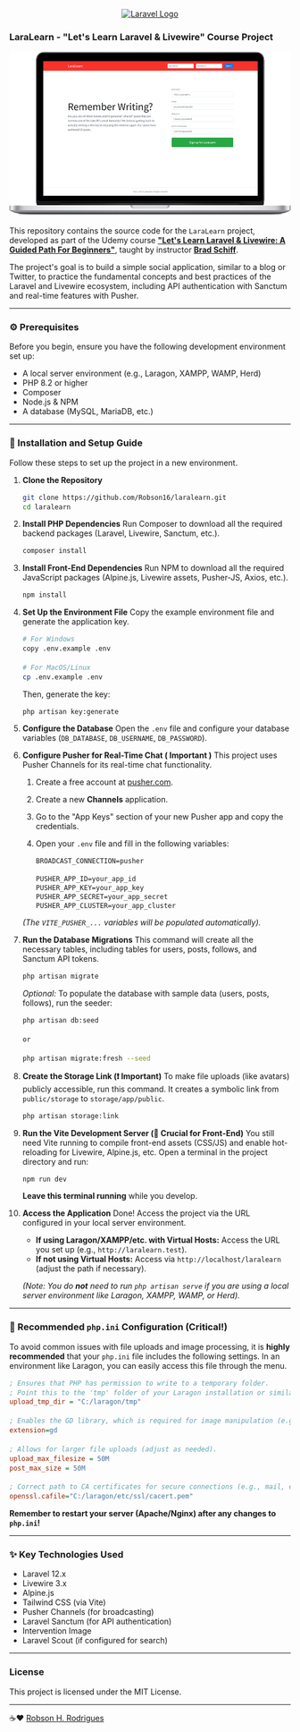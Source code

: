 <p align="center"><a href="https://laravel.com" target="_blank"><img src="https://raw.githubusercontent.com/laravel/art/master/logo-lockup/5%20SVG/2%20CMYK/1%20Full%20Color/laravel-logolockup-cmyk-red.svg" width="200" alt="Laravel Logo"></a></p>

### LaraLearn - "Let's Learn Laravel & Livewire" Course Project

<p align="center">
    <img alt="screenshot" title="Screenshot" src="./.github/screenshot.png" />
</p>

This repository contains the source code for the `LaraLearn` project, developed as part of the Udemy course **["Let's Learn Laravel & Livewire: A Guided Path For Beginners"](https://www.udemy.com/course/lets-learn-laravel-a-guided-path-for-beginners/)**, taught by instructor **[Brad Schiff](https://www.udemy.com/user/bradschiff/)**.

The project's goal is to build a simple social application, similar to a blog or Twitter, to practice the fundamental concepts and best practices of the Laravel and Livewire ecosystem, including API authentication with Sanctum and real-time features with Pusher.

---

### ⚙️ Prerequisites

Before you begin, ensure you have the following development environment set up:

* A local server environment (e.g., Laragon, XAMPP, WAMP, Herd)
* PHP 8.2 or higher
* Composer
* Node.js & NPM
* A database (MySQL, MariaDB, etc.)

---

### 📝 Installation and Setup Guide

Follow these steps to set up the project in a new environment.

1.  **Clone the Repository**
    ```bash
    git clone https://github.com/Robson16/laralearn.git
    cd laralearn
    ```

2.  **Install PHP Dependencies**
    Run Composer to download all the required backend packages (Laravel, Livewire, Sanctum, etc.).
    ```bash
    composer install
    ```

3.  **Install Front-End Dependencies**
    Run NPM to download all the required JavaScript packages (Alpine.js, Livewire assets, Pusher-JS, Axios, etc.).
    ```bash
    npm install
    ```

4.  **Set Up the Environment File**
    Copy the example environment file and generate the application key.
    ```bash
    # For Windows
    copy .env.example .env

    # For MacOS/Linux
    cp .env.example .env
    ```
    Then, generate the key:
    ```bash
    php artisan key:generate
    ```

5.  **Configure the Database**
    Open the `.env` file and configure your database variables (`DB_DATABASE`, `DB_USERNAME`, `DB_PASSWORD`).

6.  **Configure Pusher for Real-Time Chat ( Important )**
    This project uses Pusher Channels for its real-time chat functionality.

    1.  Create a free account at [pusher.com](https://pusher.com/).
    2.  Create a new **Channels** application.
    3.  Go to the "App Keys" section of your new Pusher app and copy the credentials.
    4.  Open your `.env` file and fill in the following variables:

        ```env
        BROADCAST_CONNECTION=pusher

        PUSHER_APP_ID=your_app_id
        PUSHER_APP_KEY=your_app_key
        PUSHER_APP_SECRET=your_app_secret
        PUSHER_APP_CLUSTER=your_app_cluster
        ```
    *(The `VITE_PUSHER_...` variables will be populated automatically).*

7.  **Run the Database Migrations**
    This command will create all the necessary tables, including tables for users, posts, follows, and Sanctum API tokens.
    ```bash
    php artisan migrate
    ```
    *Optional:* To populate the database with sample data (users, posts, follows), run the seeder:
    ```bash
    php artisan db:seed
    
    or

    php artisan migrate:fresh --seed
    ```

8.  **Create the Storage Link (❗️ Important)**
    To make file uploads (like avatars) publicly accessible, run this command. It creates a symbolic link from `public/storage` to `storage/app/public`.
    ```bash
    php artisan storage:link
    ```

9.  **Run the Vite Development Server (🚀 Crucial for Front-End)**
    You still need Vite running to compile front-end assets (CSS/JS) and enable hot-reloading for Livewire, Alpine.js, etc. Open a terminal in the project directory and run:
    ```bash
    npm run dev
    ```
    **Leave this terminal running** while you develop.

10. **Access the Application**
    Done! Access the project via the URL configured in your local server environment.
    * **If using Laragon/XAMPP/etc. with Virtual Hosts:** Access the URL you set up (e.g., `http://laralearn.test`).
    * **If not using Virtual Hosts:** Access via `http://localhost/laralearn` (adjust the path if necessary).

    *(Note: You do **not** need to run `php artisan serve` if you are using a local server environment like Laragon, XAMPP, WAMP, or Herd).*
    
---

### 🔧 Recommended `php.ini` Configuration (Critical!)

To avoid common issues with file uploads and image processing, it is **highly recommended** that your `php.ini` file includes the following settings. In an environment like Laragon, you can easily access this file through the menu.

```ini
; Ensures that PHP has permission to write to a temporary folder.
; Point this to the 'tmp' folder of your Laragon installation or similar.
upload_tmp_dir = "C:/laragon/tmp"

; Enables the GD library, which is required for image manipulation (e.g., with the Intervention/Image library).
extension=gd

; Allows for larger file uploads (adjust as needed).
upload_max_filesize = 50M
post_max_size = 50M

; Correct path to CA certificates for secure connections (e.g., mail, external APIs).
openssl.cafile="C:/laragon/etc/ssl/cacert.pem"
```

**Remember to restart your server (Apache/Nginx) after any changes to `php.ini`!**

---

###  ✨ Key Technologies Used

* Laravel 12.x
* Livewire 3.x
* Alpine.js
* Tailwind CSS (via Vite)
* Pusher Channels (for broadcasting)
* Laravel Sanctum (for API authentication)
* Intervention Image
* Laravel Scout (if configured for search)

---

###  License

This project is licensed under the MIT License.

---

 ☕❤ [Robson H. Rodrigues](https://www.linkedin.com/in/robson-h-rodrigues-93341746/)
